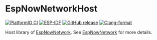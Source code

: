 # EspNowNetworkHost
[![PlatformIO CI](https://github.com/Johboh/EspNowNetworkHost/actions/workflows/platformio.yaml/badge.svg)](https://registry.platformio.org/libraries/johboh/EspNowNetworkHost)
[![ESP-IDF](https://github.com/Johboh/EspNowNetworkHost/actions/workflows/espidf.yaml/badge.svg)](https://github.com/Johboh/EspNowNetworkHost/actions/workflows/espidf.yaml)
[![GitHub release](https://img.shields.io/github/release/Johboh/EspNowNetworkHost.svg)](https://github.com/Johboh/EspNowNetworkHost/releases)
[![Clang-format](https://github.com/Johboh/EspNowNetworkHost/actions/workflows/clang-format.yaml/badge.svg)](https://github.com/Johboh/EspNowNetworkHost)

Host library of [EspNowNetwork](https://github.com/Johboh/EspNowNetwork). See [EspNowNetwork](https://github.com/Johboh/EspNowNetwork) for more details.

